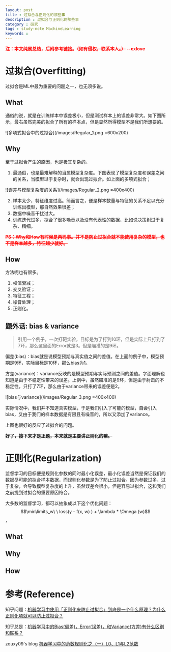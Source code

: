 ```yaml
---
layout: post
title : 过拟合与正则化的那些事
description : 过拟合与正则化的那些事
category : 研究
tags : study-note MachineLearning
keywords : 
---
```


<font color="red">**注：本文纯属总结，后附参考链接。<del>（如有侵权，联系本人。）</del> --cxlove**</font>

# 过拟合(Overfitting)

过拟合是ML中最为重要的问题之一，也无须多说。

## What

通俗的说，就是在训练样本中误差极小，但是测试样本上的误差非常大。如下图所示，最右虽然完美的拟合了所有的样本点，但是显然所得模型不是我们所想要的。

![多项式拟合中的过拟合](/images/Regular_1.png =600x200)

## Why

至于过拟合产生的原因，也是极其复杂的。

1.  最通俗，也是最难解释的当属模型复杂度。下图表现了模型复杂度和误差之间的关系，当模型过于复杂时，就会出现过拟合。如上面的多项式拟合；

![误差与模型复杂度的关系](/images/Regular_2.png =400x400)

2.  样本太少，特征维度过高。简而言之，便是样本数量与特征的关系不足以充分训练出模型，那自然效果很差；
3.  数据中噪音干扰过大。
4.  训练迭代过多，拟合了很多噪音以及没有代表性的数据，比如说决策树过于复杂、精细。

<font color="red">**<del>PS：Why和How有时候是两码事。并不是防止过拟合就不能使用复杂的模型，也不是样本越多，特征越少就好。</del>**</font>


## How

方法呢也有很多。

1.  权值衰减；
2.  交叉验证；
3.  特征工程；
4.  噪音处理；
5.  正则化。

## 题外话: bias & variance

>引用一个例子，一次打靶实验，目标是为了打到10环，但是实际上只打到了7环，那么这里面的Error就是3。但是瞄准的是9环。

偏差(bias)：bias就是说模型预期与真实值之间的差值。在上面的例子中，模型预期是9环，实际目标是10环，那么bias为1。

方差(variance)：variance反映的是模型预期与实际预测之间的差值。字面理解也知道是由于不稳定性带来的误差。上例中，虽然瞄准的是9环，但是由于射击的不稳定性，只打了7环，那么由于variance带来的误差便是2。

![bias与variance](/images/Regular_3.png =400x400)

实际情况中，我们并不知道真实模型，于是我们引入了可能的模型，自会引入bias，又由于我们的样本数据是有限且有噪音的，所以又添加了variance。

上图也很好的反应了过拟合的问题。

**<del>好了，接下来才是正题，本来就是主要讲正则化的嘛。</del>**

# 正则化(Regularization)

监督学习的目标便是规则化参数的同时最小化误差，最小化误差当然是保证我们的数据尽可能的拟合样本数据，而规则化参数是为了防止过拟合。因为参数过多，过于复杂，会导致模型复杂度的上升，虽然误差会很小，但是容易过拟合，这和我们之前提到过拟合的重要原因符合。

大多数的监督学习，都可以抽象成以下这个优化问题：$$\min\limits_w\ \ loss(y - f(x, w) ) + \lambda * \Omega (w)$$，

## What

## Why

## How

# 参考(Reference)

知乎问题：[机器学习中使用「正则化来防止过拟合」到底是一个什么原理？为什么正则化项就可以防止过拟合？](http://www.zhihu.com/question/20700829)

知乎总是：[机器学习中的Bias(偏差)，Error(误差)，和Variance(方差)有什么区别和联系？](http://www.zhihu.com/question/27068705)

zouxy09's blog [机器学习中的范数规则化之（一）L0、L1与L2范数](http://blog.csdn.net/zouxy09/article/details/24971995)

